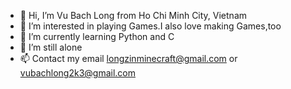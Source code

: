 - 👋 Hi, I’m Vu Bach Long from Ho Chi Minh City, Vietnam
- 👀 I’m interested in playing Games.I also love making Games,too
- 🌱 I’m currently learning Python and C
- 💞️ I’m still alone
- 📫 Contact my email longzinminecraft@gmail.com or vubachlong2k3@gmail.com

<!---
longvubach/longvubach is a ✨ special ✨ repository because its `README.md` (this file) appears on your GitHub profile.
You can click the Preview link to take a look at your changes.
--->
